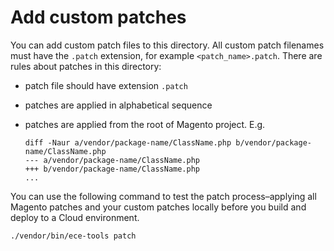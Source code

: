 # Add custom patches

You can add custom patch files to this directory. All custom patch filenames must have the `.patch` extension, for example `<patch_name>.patch`.
There are rules about patches in this directory:
 - patch file should have extension `.patch`
 - patches are applied in alphabetical sequence
 - patches are applied from the root of Magento project. E.g.
 
    ```
    diff -Naur a/vendor/package-name/ClassName.php b/vendor/package-name/ClassName.php
    --- a/vendor/package-name/ClassName.php
    +++ b/vendor/package-name/ClassName.php
    ...
    ```
    
You can use the following command to test the patch process–applying all Magento patches and your custom patches  locally before you build and deploy to a Cloud environment.
``` 
./vendor/bin/ece-tools patch
```

